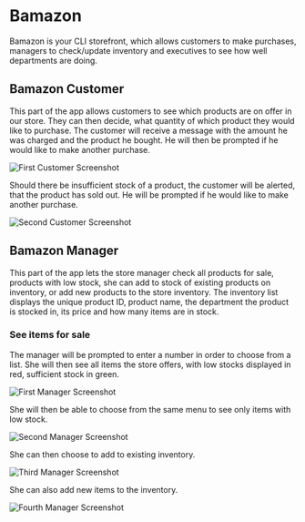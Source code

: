 # Bamazon

Bamazon is your CLI storefront, which allows customers to make purchases, managers to check/update inventory and executives to see how well departments are doing.

## Bamazon Customer

This part of the app allows customers to see which products are on offer in our store. They can then decide, what quantity of which product they would like to purchase. The customer will receive a message with the amount he was charged and the product he bought. He will then be prompted if he would like to make another purchase.

![First Customer Screenshot](customerscreenshot1.png?raw=true "customer successfully purchased products")


Should there be insufficient stock of a product, the customer will be alerted, that the product has sold out. He will be prompted if he would like to make another purchase.

![Second Customer Screenshot](customerscreenshot2.png?raw=true "purchase failed")

## Bamazon Manager

This part of the app lets the store manager check all products for sale, products with low stock, she can add to stock of existing products on inventory, or add new products to the store inventory. The inventory list displays the unique product ID, product name, the department the product is stocked in, its price and how many items are in stock.

### See items for sale

The manager will be prompted to enter a number in order to choose from a list. She will then see all items the store offers, with low stocks displayed in red, sufficient stock in green.

![First Manager Screenshot](managerscreenshot1.png?raw=true "products for sale")

She will then be able to choose from the same menu to see only items with low stock.

![Second Manager Screenshot](managerscreenshot2.png?raw=true "low stock inventory")

She can then choose to add to existing inventory.

![Third Manager Screenshot](managerscreenshot3.png?raw=true "add to inventory")

She can also add new items to the inventory.

![Fourth Manager Screenshot](managerscreenshot4.png?raw=true "add new item to inventory")